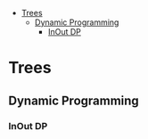
- [Trees](#trees)
  - [Dynamic Programming](#dynamic-programming)
    - [InOut DP](#inout-dp)


# Trees
## Dynamic Programming
### InOut DP